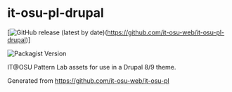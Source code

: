 # it-osu-pl-drupal

[![GitHub release (latest by date)](https://img.shields.io/github/v/release/it-osu-web/it-osu-pl-drupal)(https://github.com/it-osu-web/it-osu-pl-drupal)]

![Packagist Version](https://img.shields.io/packagist/v/it-osu-web/it-osu-pl-drupal?color=orange)

IT@OSU Pattern Lab assets for use in a Drupal 8/9 theme.

Generated from https://github.com/it-osu-web/it-osu-pl